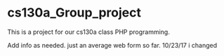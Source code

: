 # cs130a_Group_project
This is a project for our cs130a class PHP programming.

Add info as needed.
just an average web form so far. 10/23/17
i changed
